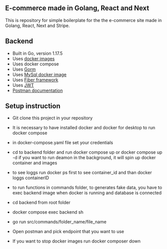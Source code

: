 ## E-commerce made in Golang, React and Next

This is repository for simple boilerplate for the the e-commerce site made in Golang, React, Next and Stripe.

## Backend

- Built in Go, version 1.17.5
- Uses [docker images](https://docker.io)
- Uses docker compose
- Uses [Gorm](https://gorm.io/index.html)
- Uses [MySql docker image](https://www.mysql.com)
- Uses [Fiber framework](https://github.com/gofiber/fiber)
- Uses [JWT]("https://jwt.io)
- [Postman documentation](https://documenter.getpostman.com/view/11120225/UVeMH3aQ)

## Setup instruction

- Git clone this project in your repository
- It is necessary to have installed docker and docker for desktop to run docker compose
- in docker-compose.yaml file set your credentials
- cd to backend folder and run docker compose up or docker compose up -d if you want to run deamon in the background, it will spin up docker container and images
- to see loggs run docker ps first to see container_id and than docker loggs containerID

- to run functions in commands folder, to generates fake data, you have to exec backend image when docker is running and database is connected

- cd backend from root folder
- docker compose exec backend sh
- go run src/commands/folder_name/file_name

- Open postman and pick endpoint that you want to use

- If you want to stop docker images run docker composer down